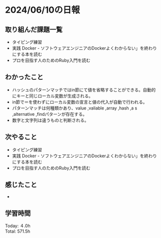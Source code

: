 # 2024/06/10の日報
## 取り組んだ課題一覧
* タイピング練習
*  実践 Docker - ソフトウェアエンジニアのDockerよくわからない」を終わりにする本を読む
*  プロを目指す人のためのRuby入門を読む
## わかったこと
* ハッシュのパターンマッチではin節にて値を省略することができる。自動的にキーと同じローカル変数が生成される。
* in節で＝を使わずにローカル変数の宣言と値の代入が自動で行われる。
* パターンマッチは何種類かあり、value ,valiable ,array ,hash ,a s ,alternative ,findパターンが存在する。
* 数字と文字列は違うものと判断される。
## 次やること
* タイピング練習
*  実践 Docker - ソフトウェアエンジニアのDockerよくわからない」を終わりにする本を読む
* プロを目指す人のためのRuby入門を読む
## 感じたこと
* 
## 学習時間
Today: ４.0h<br>
Total: 571.5h
